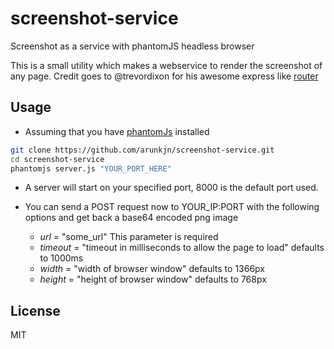 screenshot-service
==================

Screenshot as a service with phantomJS headless browser

This is a small utility which makes a webservice to render the screenshot of any page.
Credit goes to @trevordixon for his awesome express like [router](https://gist.github.com/trevordixon/3061477)

Usage
--------------

- Assuming that you have [phantomJs](https://github.com/ariya/phantomjs) installed

```sh
git clone https://github.com/arunkjn/screenshot-service.git
cd screenshot-service
phantomjs server.js "YOUR_PORT_HERE"
```
- A server will start on your specified port, 8000 is the default port used.
- You can send a POST request now to YOUR_IP:PORT with the following options and get back a base64 encoded png image

    * *url* = "some_url" This parameter is required
    * *timeout* = "timeout in milliseconds to allow the page to load" defaults to 1000ms
    * *width* = "width of browser window" defaults to 1366px
    * *height* = "height of browser window" defaults to 768px


License
-

MIT
